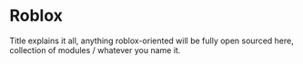 # Roblox
Title explains it all, anything roblox-oriented will be fully open sourced here, collection of modules / whatever you name it.
